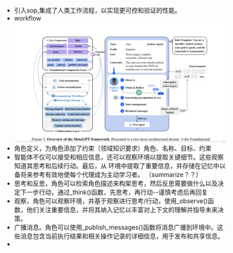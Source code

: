 - 引入sop,集成了人类工作流程，以实现更可控和验证的性能。
- workflow
![img_1.png](img_1.png)
- 角色定义，为角色添加了约束（领域知识要求）角色、名称、目标、约束
- 智能体不仅可以接受和相应信息，还可以观察环境以提取关键细节。这些观察知道其思考和后续行动。最后，从
环境中提取了重要信息，并存储在记忆中以备将来参考有效地使每个代理成为主动学习者。 （summarize？？）
- 思考和反思，角色可以检索角色描述来构架思考，然后反思需要做什么以及决定下一步行动，通过_think()函数，先思考，再行动--谨慎考虑后再回复
- 观察，角色可以观察环境，并基于观察进行思考/行动，使用_observe()函数，他们关注重要信息，并将其纳入记忆以丰富对上下文的理解并指导未来决策。
- 广播消息。角色可以使用_publish_messages()函数将消息广播到环境中。这些消息包含当前执行结果和相关操作记录的详细信息，用于发布和共享信息。
- 